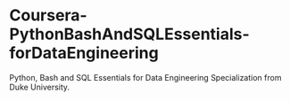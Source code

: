 # Coursera-PythonBashAndSQLEssentials-forDataEngineering
Python, Bash and SQL Essentials for Data Engineering Specialization from Duke University.

